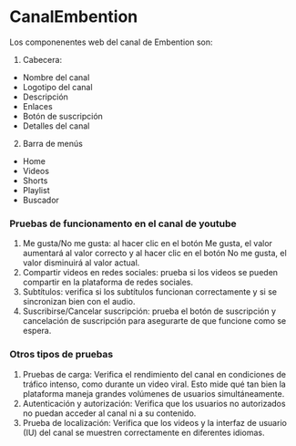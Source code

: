 ﻿# CanalEmbention 
Los componenentes web del canal de Embention son:

1. Cabecera:
* Nombre del canal
* Logotipo del canal
* Descripción
* Enlaces
* Botón de suscripción
* Detalles del canal

2. Barra de menús
* Home
* Videos
* Shorts
* Playlist
* Buscador

### Pruebas de funcionamento en el canal de youtube
1. Me gusta/No me gusta: al hacer clic en el botón Me gusta, el valor aumentará al valor correcto y al hacer clic en el botón No me gusta, el valor disminuirá al valor actual.
2. Compartir videos en redes sociales: prueba si los videos se pueden compartir en la plataforma de redes sociales.
3. Subtítulos: verifica si los subtítulos funcionan correctamente y si se sincronizan bien con el audio.
4. Suscribirse/Cancelar suscripción: prueba el botón de suscripción y cancelación de suscripción para asegurarte de que funcione como se espera.

### Otros tipos de pruebas
1. Pruebas de carga: Verifica el rendimiento del canal en condiciones de tráfico intenso, como durante un video viral. Esto mide qué tan bien la plataforma maneja grandes volúmenes de usuarios simultáneamente.
2. Autenticación y autorización: Verifica que los usuarios no autorizados no puedan acceder al canal ni a su contenido.
3. Prueba de localización: Verifica que los videos y la interfaz de usuario (IU) del canal se muestren correctamente en diferentes idiomas.



